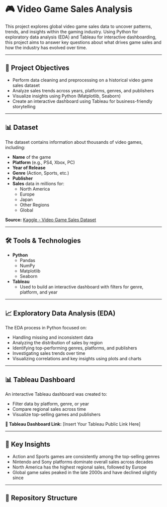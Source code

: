 # 🎮 Video Game Sales Analysis

This project explores global video game sales data to uncover patterns, trends, and insights within the gaming industry. Using Python for exploratory data analysis (EDA) and Tableau for interactive dashboarding, this project aims to answer key questions about what drives game sales and how the industry has evolved over time.

---

## 📌 Project Objectives

- Perform data cleaning and preprocessing on a historical video game sales dataset
- Analyze sales trends across years, platforms, genres, and publishers
- Visualize insights using Python (Matplotlib, Seaborn)
- Create an interactive dashboard using Tableau for business-friendly storytelling

---

## 📊 Dataset

The dataset contains information about thousands of video games, including:

- **Name** of the game  
- **Platform** (e.g., PS4, Xbox, PC)  
- **Year of Release**  
- **Genre** (Action, Sports, etc.)  
- **Publisher**  
- **Sales** data in millions for:
  - North America
  - Europe
  - Japan
  - Other Regions
  - Global

**Source:** [Kaggle - Video Game Sales Dataset](https://www.kaggle.com/datasets/gregorut/videogame-sales-with-ratings)

---

## 🛠️ Tools & Technologies

- **Python**
  - Pandas
  - NumPy
  - Matplotlib
  - Seaborn
- **Tableau**
  - Used to build an interactive dashboard with filters for genre, platform, and year

---

## 📈 Exploratory Data Analysis (EDA)

The EDA process in Python focused on:

- Handling missing and inconsistent data
- Analyzing the distribution of sales by region
- Identifying top-performing genres, platforms, and publishers
- Investigating sales trends over time
- Visualizing correlations and key insights using plots and charts

---

## 📊 Tableau Dashboard

An interactive Tableau dashboard was created to:

- Filter data by platform, genre, or year
- Compare regional sales across time
- Visualize top-selling games and publishers

**🔗 Tableau Dashboard Link:** [Insert Your Tableau Public Link Here]

---

## 🧠 Key Insights

- Action and Sports games are consistently among the top-selling genres
- Nintendo and Sony platforms dominate overall sales across decades
- North America has the highest regional sales, followed by Europe
- Global game sales peaked in the late 2000s and have declined slightly since

---

## 📁 Repository Structure

